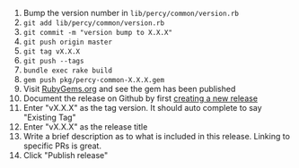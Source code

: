 1. Bump the version number in `lib/percy/common/version.rb`
1. `git add lib/percy/common/version.rb`
1. `git commit -m "version bump to X.X.X"`
1. `git push origin master`
1. `git tag vX.X.X`
1. `git push --tags`
1. `bundle exec rake build`
1. `gem push pkg/percy-common-X.X.X.gem`
1. Visit [RubyGems.org](https://rubygems.org/gems/percy-common) and see the gem has been published
1. Document the release on Github by first [creating a new release](https://github.com/percy/percy-common/releases/new)
1. Enter "vX.X.X" as the tag version. It should auto complete to say "Existing Tag"
1. Enter "vX.X.X" as the release title
1. Write a brief description as to what is included in this release. Linking to specific PRs is great.
1. Click "Publish release"
